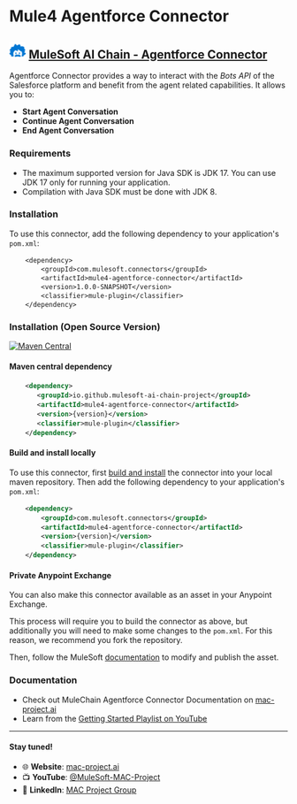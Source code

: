 # Mule4 Agentforce Connector

## <img src="icon/icon.svg" width="6%" alt="banner"> [MuleSoft AI Chain - Agentforce Connector](https://mac-project.ai/docs/einstein-ai)

Agentforce Connector provides a way to interact with the _Bots API_ of the Salesforce platform and benefit from the agent related capabilities. It allows you to:
- **Start Agent Conversation**
- **Continue Agent Conversation**
- **End Agent Conversation**

### Requirements

- The maximum supported version for Java SDK is JDK 17. You can use JDK 17 only for running your application.
- Compilation with Java SDK must be done with JDK 8.


### Installation
To use this connector, add the following dependency to your application's `pom.xml`:

```
	<dependency>
		<groupId>com.mulesoft.connectors</groupId>
		<artifactId>mule4-agentforce-connector</artifactId>
		<version>1.0.0-SNAPSHOT</version>
		<classifier>mule-plugin</classifier>		
	</dependency>
```

### Installation (Open Source Version)

[![Maven Central](https://img.shields.io/maven-central/v/io.github.mulesoft-ai-chain-project/mule4-agentforce-connector)](https://central.sonatype.com/artifact/io.github.mulesoft-ai-chain-project/mule4-agentforce-connector/overview)

#### Maven central dependency

```xml
    <dependency>
       <groupId>io.github.mulesoft-ai-chain-project</groupId>
       <artifactId>mule4-agentforce-connector</artifactId>
       <version>{version}</version>
       <classifier>mule-plugin</classifier>
    </dependency>
```

#### Build and install locally

To use this connector, first [build and install](https://mac-project.ai/docs/agentforce/getting-started) the connector into your local maven repository.
Then add the following dependency to your application's `pom.xml`:

```xml
    <dependency>
        <groupId>com.mulesoft.connectors</groupId>
        <artifactId>mule4-agentforce-connector</artifactId>
        <version>{version}</version>
        <classifier>mule-plugin</classifier>
    </dependency>
```

#### Private Anypoint Exchange

You can also make this connector available as an asset in your Anypoint Exchange.

This process will require you to build the connector as above, but additionally you will need
to make some changes to the `pom.xml`.  For this reason, we recommend you fork the repository.

Then, follow the MuleSoft [documentation](https://docs.mulesoft.com/exchange/to-publish-assets-maven) to modify and publish the asset.

### Documentation
- Check out MuleChain Agentforce Connector Documentation on [mac-project.ai](https://mac-project.ai/docs/agentforce)
- Learn from the [Getting Started Playlist on YouTube](https://www.youtube.com/playlist?list=PLnuJGpEBF6ZAV1JfID1SRKN6OmGORvgv6)

---

#### Stay tuned!

- 🌐 **Website**: [mac-project.ai](https://mac-project.ai)
- 📺 **YouTube**: [@MuleSoft-MAC-Project](https://www.youtube.com/@MuleSoft-MAC-Project)
- 💼 **LinkedIn**: [MAC Project Group](https://lnkd.in/gW3eZrbF)



